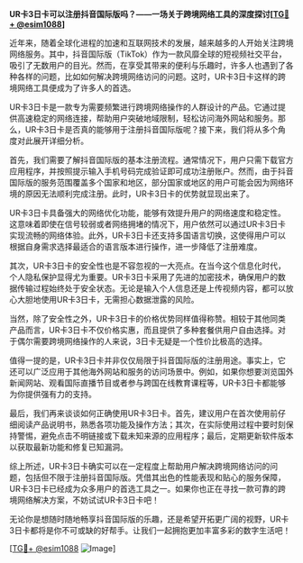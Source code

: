 **UR卡3日卡可以注册抖音国际版吗？——一场关于跨境网络工具的深度探讨[[TG💪+ @esim1088](https://t.me/s/esim1088)]**

近年来，随着全球化进程的加速和互联网技术的发展，越来越多的人开始关注跨境网络服务。其中，抖音国际版（TikTok）作为一款风靡全球的短视频社交平台，吸引了无数用户的目光。然而，在享受其带来的便利与乐趣时，许多人也遇到了各种各样的问题，比如如何解决跨境网络访问的问题。这时，UR卡3日卡这样的跨境网络工具便成为了许多人的首选。

UR卡3日卡是一款专为需要频繁进行跨境网络操作的人群设计的产品。它通过提供高速稳定的网络连接，帮助用户突破地域限制，轻松访问海外网站和服务。那么，UR卡3日卡是否真的能够用于注册抖音国际版呢？接下来，我们将从多个角度对此展开详细分析。

首先，我们需要了解抖音国际版的基本注册流程。通常情况下，用户只需下载官方应用程序，并按照提示输入手机号码完成验证即可成功注册账户。然而，由于抖音国际版的服务范围覆盖多个国家和地区，部分国家或地区的用户可能会因为网络环境的原因无法顺利完成注册。此时，UR卡3日卡的优势就显现出来了。

UR卡3日卡具备强大的网络优化功能，能够有效提升用户的网络速度和稳定性。这意味着即使在信号较弱或者网络拥堵的情况下，用户依然可以通过UR卡3日卡实现流畅的网络体验。此外，UR卡3日卡还支持多国语言切换，这使得用户可以根据自身需求选择最适合的语言版本进行操作，进一步降低了注册难度。

其次，UR卡3日卡的安全性也是不容忽视的一大亮点。在当今这个信息化时代，个人隐私保护显得尤为重要。UR卡3日卡采用了先进的加密技术，确保用户的数据传输过程始终处于安全状态。无论是输入个人信息还是上传视频内容，都可以放心大胆地使用UR卡3日卡，无需担心数据泄露的风险。

当然，除了安全性之外，UR卡3日卡的价格优势同样值得称赞。相较于其他同类产品而言，UR卡3日卡不仅价格实惠，而且提供了多种套餐供用户自由选择。对于偶尔需要跨境网络操作的人来说，3日卡无疑是一个性价比极高的选择。

值得一提的是，UR卡3日卡并非仅仅局限于抖音国际版的注册用途。事实上，它还可以广泛应用于其他海外网站和服务的访问场景中。例如，如果你想要浏览国外新闻网站、观看国际直播节目或者参与跨国在线教育课程等，UR卡3日卡都能够为你提供强有力的支持。

最后，我们再来谈谈如何正确使用UR卡3日卡。首先，建议用户在首次使用前仔细阅读产品说明书，熟悉各项功能及操作方法；其次，在实际使用过程中要时刻保持警惕，避免点击不明链接或下载未知来源的应用程序；最后，定期更新软件版本以获取最新功能和修复已知漏洞。

综上所述，UR卡3日卡确实可以在一定程度上帮助用户解决跨境网络访问的问题，包括但不限于注册抖音国际版。凭借其出色的性能表现和贴心的服务保障，UR卡3日卡已经成为众多用户的首选工具之一。如果你也正在寻找一款可靠的跨境网络解决方案，不妨试试UR卡3日卡吧！

无论你是想随时随地畅享抖音国际版的乐趣，还是希望开拓更广阔的视野，UR卡3日卡都将是你不可或缺的好帮手。让我们一起拥抱更加丰富多彩的数字生活吧！

[[TG💪+ @esim1088](https://t.me/s/esim1088) ![Image](https://i.postimg.cc/4NQfJmqS/Snipaste-2025-05-13-00-14-12.png)]